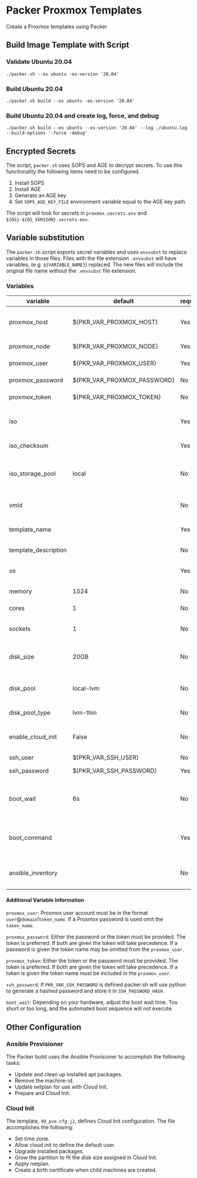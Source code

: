 # Packer Proxmox Templates

Create a Proxmox templates using Packer

## Build Image Template with Script

### Validate Ubuntu 20.04

```shell
./packer.sh --os ubuntu -os-version '20.04'
```

### Build Ubuntu 20.04

```shell
./packer.sh build --os ubuntu -os-version '20.04'
```

### Build Ubuntu 20.04 and create log, force, and debug

```shell
./packer.sh build --os ubuntu --os-version '20.04' --log ./ubuntu.log --build-options '-force -debug'
```

## Encrypted Secrets

The script, `packer.sh` uses SOPS and AGE to decrypt secrets.  To use this functionality the following items need to be configured.

1. Install SOPS
2. Install AGE
3. Generate an AGE key
4. Set `SOPS_AGE_KEY_FILE` environment variable equal to the AGE key path.

The script will look for secrets in `proxmox.secrets.env` and `${OS}-${OS_VERSION}.secrets.env`.

## Variable substitution

The `packer.sh` script exports secret variables and uses `envsubst` to replace variables in those files.  Files with the file extension `.envsubst` will have variables, (e.g. `${VARIABLE_NAME}`) replaced.  The new files will include the original file name without the `.envsubst` file extension.

### Variables

| variable             | default                     | required | description                                       |
| -------------------- | --------------------------- | -------- | ------------------------------------------------- |
| proxmox_host         | ${PKR_VAR_PROXMOX_HOST}     | Yes      | Proxmox FQDN host name and port                   |
| proxmox_node         | ${PKR_VAR_PROXMOX_NODE}     | Yes      | Proxmox node name                                 |
| proxmox_user         | ${PKR_VAR_PROXMOX_USER}     | Yes      | Proxmox user name                                 |
| proxmox_password     | ${PKR_VAR_PROXMOX_PASSWORD} | No       | Proxmox password                                  |
| proxmox_token        | ${PKR_VAR_PROXMOX_TOKEN}    | No       | Proxmox api token                                 |
| iso                  |                             | Yes      | URL to an ISO which will upload to Proxmox        |
| iso_checksum         |                             | Yes      | Checksum of the ISO                               |
| iso_storage_pool     | local                       | No       | Proxmox storage pool to upload the ISO            |
| vmid                 |                             | No       | Proxmox virtual machine ID                        |
| template_name        |                             | Yes      | Name of template in Proxmox                       |
| template_description |                             | No       | Proxmox notes field                               |
| os                   |                             | Yes      | Operating system type                             |
| memory               | 1024                        | No       | Memory in MB                                      |
| cores                | 1                           | No       | Number of CPU cores                               |
| sockets              | 1                           | No       | Number of CPU sockets                             |
| disk_size            | 20GB                        | No       | The size of the disk including a unit suffix      |
| disk_pool            | local-lvm                   | No       | Name of Proxmox storage pool                      |
| disk_pool_type       | lvm-thin                    | No       | Type of the pool                                  |
| enable_cloud_init    | False                       | No       | Add Cloud init drive to disk_pool location        |
| ssh_user             | ${PKR_VAR_SSH_USER}         | No       | SSH user                                          |
| ssh_password         | ${PKR_VAR_SSH_PASSWORD}     | Yes      | SSH password                                      |
| boot_wait            | 6s                          | No       | Seconds to wait before entering the boot command. |
| boot_command         |                             | Yes      | Boot command to auto install Ubuntu               |
| ansible_inventory    |                             | No       | Path to existing Ansible inventory.               |

#### Additional Variable Information

`proxmox_user`: Proxmox user account must be in the format `user`@`domain`!`token_name`.  If a Proxmox password is used omit the `token_name`.

`proxmox_password`: Either the password or the token must be provided.  The token is preferred.  If both are given the token will take precedence. If a password is given the token name may be omitted from the `proxmox_user`.

`proxmox_token`: Either the token or the password must be provided.  The token is preferred.  If both are given the token will take precedence. If a token is given the token name must be included in the `proxmox_user`.

`ssh_password`: If `PKR_VAR_SSH_PASSWORD` is defined packer.sh will use python to generate a hashed password and store it in `SSH_PASSWORD_HASH`.

`boot_wait`: Depending on your hardware, adjust the boot wait time.  Too short or too long, and the automated boot sequence will not execute.

## Other Configuration

### Ansible Provisioner

The Packer build uses the Ansible Provisioner to accomplish the following tasks:

- Update and clean up installed apt packages.
- Remove the machine-id.
- Update netplan for use with Cloud Init.
- Prepare and Cloud Init.

### Cloud Init

The template, `99_pve.cfg.j2`, defines Cloud Init configuration. The file accomplishes the following:

- Set time zone.
- Allow cloud init to define the default user.
- Upgrade installed packages.
- Grow the partition to fit the disk size assigned in Cloud Init.
- Apply netplan.
- Create a birth certificate when child machines are created.
